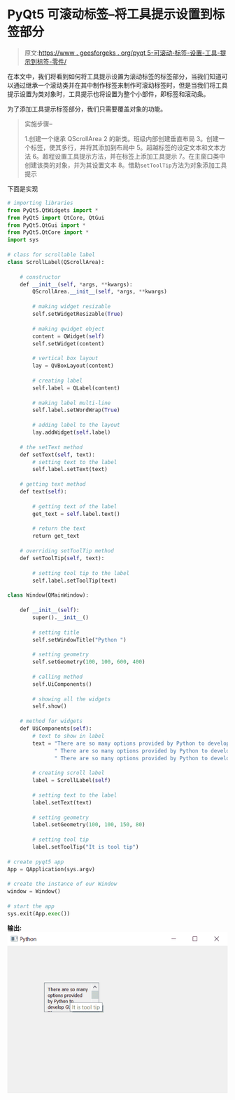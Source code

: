 # PyQt5 可滚动标签–将工具提示设置到标签部分

> 原文:[https://www . geesforgeks . org/pyqt 5-可滚动-标签-设置-工具-提示到标签-零件/](https://www.geeksforgeeks.org/pyqt5-scrollable-label-setting-tool-tip-to-the-label-part/)

在本文中，我们将看到如何将工具提示设置为滚动标签的标签部分，当我们知道可以通过继承一个滚动类并在其中制作标签来制作可滚动标签时，但是当我们将工具提示设置为类对象时，工具提示也将设置为整个小部件，即标签和滚动条。

为了添加工具提示标签部分，我们只需要覆盖对象的功能。

> 实施步骤–
> 
> 1.创建一个继承 QScrollArea
> 2 的新类。班级内部创建垂直布局
> 3。创建一个标签，使其多行，并将其添加到布局中
> 5。超越标签的设定文本和文本方法
> 6。超程设置工具提示方法，并在标签上添加工具提示
> 7。在主窗口类中创建该类的对象，并为其设置文本
> 8。借助`setToolTip`方法为对象添加工具提示

下面是实现

```py
# importing libraries
from PyQt5.QtWidgets import * 
from PyQt5 import QtCore, QtGui
from PyQt5.QtGui import * 
from PyQt5.QtCore import * 
import sys

# class for scrollable label
class ScrollLabel(QScrollArea):

    # constructor
    def __init__(self, *args, **kwargs):
        QScrollArea.__init__(self, *args, **kwargs)

        # making widget resizable
        self.setWidgetResizable(True)

        # making qwidget object
        content = QWidget(self)
        self.setWidget(content)

        # vertical box layout
        lay = QVBoxLayout(content)

        # creating label
        self.label = QLabel(content)

        # making label multi-line
        self.label.setWordWrap(True)

        # adding label to the layout
        lay.addWidget(self.label)

    # the setText method
    def setText(self, text):
        # setting text to the label
        self.label.setText(text)

    # getting text method
    def text(self):

        # getting text of the label
        get_text = self.label.text()

        # return the text
        return get_text

    # overriding setToolTip method
    def setToolTip(self, text):

        # setting tool tip to the label
        self.label.setToolTip(text)

class Window(QMainWindow):

    def __init__(self):
        super().__init__()

        # setting title
        self.setWindowTitle("Python ")

        # setting geometry
        self.setGeometry(100, 100, 600, 400)

        # calling method
        self.UiComponents()

        # showing all the widgets
        self.show()

    # method for widgets
    def UiComponents(self):
        # text to show in label
        text = "There are so many options provided by Python to develop GUI " \
               " There are so many options provided by Python to develop GUI" \
               " There are so many options provided by Python to develop GUI"

        # creating scroll label
        label = ScrollLabel(self)

        # setting text to the label
        label.setText(text)

        # setting geometry
        label.setGeometry(100, 100, 150, 80)

        # setting tool tip
        label.setToolTip("It is tool tip")

# create pyqt5 app
App = QApplication(sys.argv)

# create the instance of our Window
window = Window()

# start the app
sys.exit(App.exec())
```

**输出:**
![](img/6f384fddb45f76b573351e8aaa8d1fe2.png)